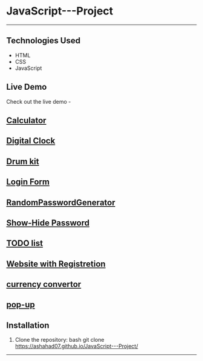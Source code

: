 # JavaScript---Project

---


## Technologies Used

- HTML
- CSS
- JavaScript

## Live Demo
Check out the live demo - 

## [Calculator](https://ashahad07.github.io/JavaScript-Projects/Calculator/)

## [Digital Clock](https://ashahad07.github.io/JavaScript-Projectst/DigitalClock/)

## [Drum kit](https://ashahad07.github.io/JavaScript---Project/Drum_kit/)

## [Login Form](https://ashahad07.github.io/JavaScript---Project/Login_Form/)

## [RandomPasswordGenerator](https://ashahad07.github.io/JavaScript---Project/RandomPasswordGenerator/)

## [Show-Hide Password](https://ashahad07.github.io/JavaScript---Project/Show-Hide-Password/)

## [TODO list](https://ashahad07.github.io/JavaScript---Project/TODO_list/)

## [Website with Registretion](https://ashahad07.github.io/JavaScript---Project/Website_with_Registration/)

## [currency convertor](https://ashahad07.github.io/JavaScript---Project/currency_convertor/)

## [pop-up](https://ashahad07.github.io/JavaScript---Project/pop-up/)



## Installation

1. Clone the repository:
   bash
   git clone https://ashahad07.github.io/JavaScript---Project/
   

---

